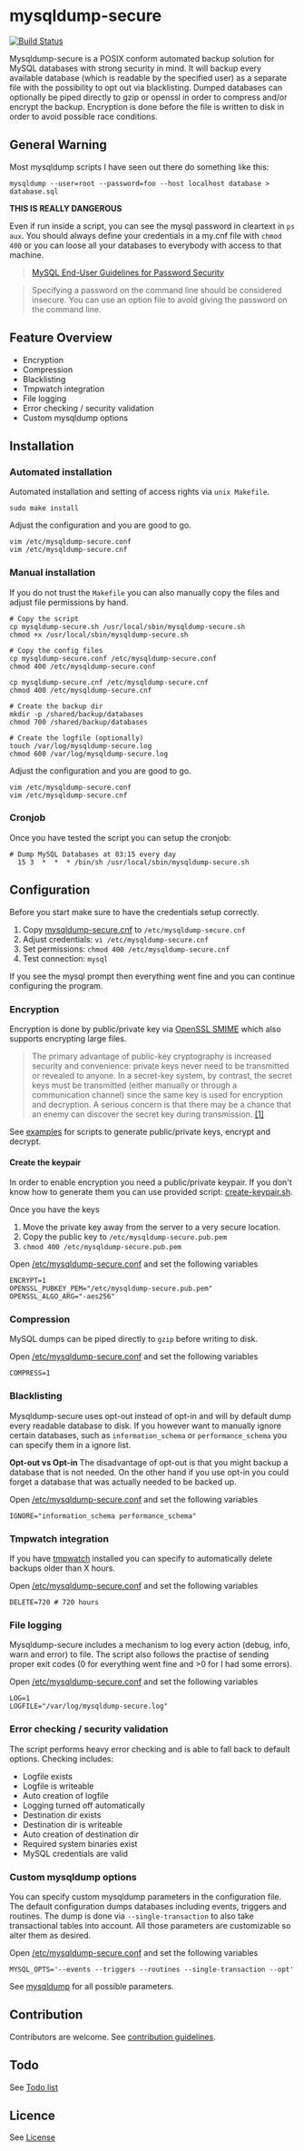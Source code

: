 # mysqldump-secure
[![Build Status](https://travis-ci.org/cytopia/mysqldump-secure.svg?branch=master)](https://travis-ci.org/cytopia/mysqldump-secure)

Mysqldump-secure is a POSIX conform automated backup solution for MySQL databases with strong security in mind.
It will backup every available database (which is readable by the specified user) as a separate file with the possibility to opt out via blacklisting. Dumped databases can optionally be piped directly to gzip or openssl in order to compress and/or encrypt the backup. Encryption is done before the file is written to disk in order to avoid possible race conditions.


## General Warning
Most mysqldump scripts I have seen out there do something like this:
```shell
mysqldump --user=root --password=foo --host localhost database > database.sql
```
**THIS IS REALLY DANGEROUS**

Even if run inside a script, you can see the mysql password in cleartext in `ps aux`.
You should always define your credentials in a my.cnf file with `chmod 400` or you can loose all your databases to everybody with access to that machine.

> [MySQL End-User Guidelines for Password Security](https://dev.mysql.com/doc/refman/5.7/en/password-security-user.html)

> Specifying a password on the command line should be considered insecure. You can use an option file to avoid giving the password on the command line.


## Feature Overview

* Encryption
* Compression
* Blacklisting
* Tmpwatch integration
* File logging
* Error checking / security validation
* Custom mysqldump options


## Installation

### Automated installation
Automated installation and setting of access rights via `unix Makefile`.
```shell
sudo make install
```
Adjust the configuration and you are good to go.
```shell
vim /etc/mysqldump-secure.conf
vim /etc/mysqldump-secure.cnf
```


### Manual installation
If you do not trust the `Makefile` you can also manually copy the files and adjust file permissions by hand.
```shell
# Copy the script
cp mysqldump-secure.sh /usr/local/sbin/mysqldump-secure.sh
chmod +x /usr/local/sbin/mysqldump-secure.sh

# Copy the config files
cp mysqldump-secure.conf /etc/mysqldump-secure.conf
chmod 400 /etc/mysqldump-secure.conf

cp mysqldump-secure.cnf /etc/mysqldump-secure.cnf
chmod 400 /etc/mysqldump-secure.cnf

# Create the backup dir
mkdir -p /shared/backup/databases
chmod 700 /shared/backup/databases

# Create the logfile (optionally)
touch /var/log/mysqldump-secure.log
chmod 600 /var/log/mysqldump-secure.log

```
Adjust the configuration and you are good to go.
```shell
vim /etc/mysqldump-secure.conf
vim /etc/mysqldump-secure.cnf
```

### Cronjob
Once you have tested the script you can setup the cronjob:
```
# Dump MySQL Databases at 03:15 every day
  15 3  *  *  * /bin/sh /usr/local/sbin/mysqldump-secure.sh
```


## Configuration
Before you start make sure to have the credentials setup correctly.

1. Copy [mysqldump-secure.cnf](mysqldump-secure.cnf) to `/etc/mysqldump-secure.cnf`
2. Adjust credentials: `vi /etc/mysqldump-secure.cnf`
3. Set permissions: `chmod 400 /etc/mysqldump-secure.cnf`
4. Test connection: `mysql`

If you see the mysql prompt then everything went fine and you can continue configuring the program.


### Encryption
Encryption is done by public/private key via [OpenSSL SMIME](https://www.openssl.org/docs/apps/smime.html) which also supports encrypting large files.

> The primary advantage of public-key cryptography is increased security and convenience: private keys never need to be transmitted or revealed to anyone. In a secret-key system, by contrast, the secret keys must be transmitted (either manually or through a communication channel) since the same key is used for encryption and decryption. A serious concern is that there may be a chance that an enemy can discover the secret key during transmission.
> [[1]](http://www.emc.com/emc-plus/rsa-labs/standards-initiatives/advantages-and-disadvantages.htm)

See [examples](examples) for scripts to generate public/private keys, encrypt and decrypt.

#### Create the keypair
In order to enable encryption you need a public/private keypair. If you don't know how to generate them you can use provided script: [create-keypair.sh](examples/create-keypair.sh).

Once you have the keys

1. Move the private key away from the server to a very secure location.
2. Copy the public key to `/etc/mysqldump-secure.pub.pem`
3. `chmod 400 /etc/mysqldump-secure.pub.pem`

Open [/etc/mysqldump-secure.conf](mysqldump-secure.conf) and set the following variables
```shell
ENCRYPT=1
OPENSSL_PUBKEY_PEM="/etc/mysqldump-secure.pub.pem"
OPENSSL_ALGO_ARG="-aes256"
```


### Compression
MySQL dumps can be piped directly to `gzip` before writing to disk.

Open [/etc/mysqldump-secure.conf](mysqldump-secure.conf) and set the following variables
```shell
COMPRESS=1
```

### Blacklisting
Mysqldump-secure uses opt-out instead of opt-in and will by default dump every readable database to disk. If you however want to manually ignore certain databases, such as `information_schema` or `performance_schema` you can specify them in a ignore list.

**Opt-out vs Opt-in**
The disadvantage of opt-out is that you might backup a database that is not needed. On the other hand if you use opt-in you could forget a database that was actually needed to be backed up.

Open [/etc/mysqldump-secure.conf](mysqldump-secure.conf) and set the following variables
```shell
IGNORE="information_schema performance_schema"
```

### Tmpwatch integration
If you have [tmpwatch](http://linux.die.net/man/8/tmpwatch) installed you can specify to automatically delete backups older than X hours.

Open [/etc/mysqldump-secure.conf](mysqldump-secure.conf) and set the following variables
```shell
DELETE=720 # 720 hours
```


### File logging
Mysqldump-secure includes a mechanism to log every action (debug, info, warn and error) to file. The script also follows the practise of sending proper exit codes (0 for everything went fine and >0 for I had some errors).

Open [/etc/mysqldump-secure.conf](mysqldump-secure.conf) and set the following variables
```shell
LOG=1
LOGFILE="/var/log/mysqldump-secure.log"
```


### Error checking / security validation
The script performs heavy error checking and is able to fall back to default options. Checking includes:
* Logfile exists
* Logfile is writeable
* Auto creation of logfile
* Logging turned off automatically
* Destination dir exists
* Destination dir is writeable
* Auto creation of destination dir
* Required system binaries exist
* MySQL credentials are valid

### Custom mysqldump options
You can specify custom mysqldump parameters in the configuration file. The default configuration dumps databases including events, triggers and routines. The dump is done via `--single-transaction` to also take transactional tables into account. All those parameters are customizable so alter them as desired.

Open [/etc/mysqldump-secure.conf](mysqldump-secure.conf) and set the following variables
```shell
MYSQL_OPTS='--events --triggers --routines --single-transaction --opt'
```
See [mysqldump](https://dev.mysql.com/doc/refman/5.0/en/mysqldump.html) for all possible parameters.


## Contribution
Contributors are welcome. See [contribution guidelines](doc/CONTRIBUTING.md).


## Todo
See [Todo list](doc/TODO.md)



## Licence
See [License](doc/LICENSE)
